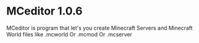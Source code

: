# MCeditor 1.0.6
 MCeditor is program that let's you create Minecraft Servers and Minecraft World files like .mcworld Or .mcmod Or .mcserver
